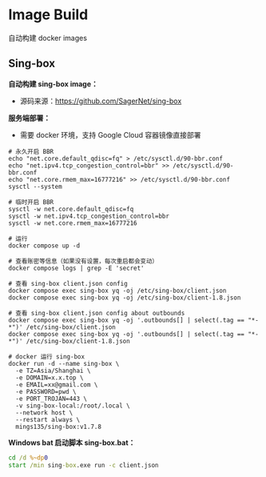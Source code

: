 # Image Build

自动构建 docker images



## Sing-box

**自动构建 sing-box image：**

- 源码来源：https://github.com/SagerNet/sing-box



**服务端部署：**

- 需要 docker 环境，支持 Google Cloud 容器镜像直接部署

```shell
# 永久开启 BBR
echo "net.core.default_qdisc=fq" > /etc/sysctl.d/90-bbr.conf
echo "net.ipv4.tcp_congestion_control=bbr" >> /etc/sysctl.d/90-bbr.conf
echo "net.core.rmem_max=16777216" >> /etc/sysctl.d/90-bbr.conf
sysctl --system

# 临时开启 BBR
sysctl -w net.core.default_qdisc=fq
sysctl -w net.ipv4.tcp_congestion_control=bbr
sysctl -w net.core.rmem_max=16777216

# 运行
docker compose up -d

# 查看账密等信息（如果没有设置，每次重启都会变动）
docker compose logs | grep -E 'secret'

# 查看 sing-box client.json config
docker compose exec sing-box yq -oj /etc/sing-box/client.json
docker compose exec sing-box yq -oj /etc/sing-box/client-1.8.json

# 查看 sing-box client.json config about outbounds
docker compose exec sing-box yq -oj '.outbounds[] | select(.tag == "*-*")' /etc/sing-box/client.json
docker compose exec sing-box yq -oj '.outbounds[] | select(.tag == "*-*")' /etc/sing-box/client-1.8.json

# docker 运行 sing-box
docker run -d --name sing-box \
  -e TZ=Asia/Shanghai \
  -e DOMAIN=x.x.top \
  -e EMAIL=xx@gmail.com \
  -e PASSWORD=pwd \
  -e PORT_TROJAN=443 \
  -v sing-box-local:/root/.local \
  --network host \
  --restart always \
  mings135/sing-box:v1.7.8
```



**Windows bat  启动脚本 sing-box.bat：**

 ```bat
 cd /d %~dp0
 start /min sing-box.exe run -c client.json
 ```

